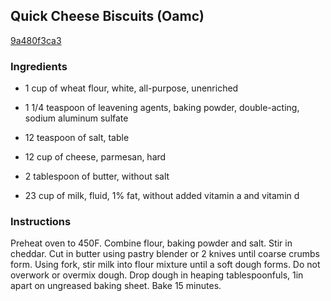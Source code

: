 ## Quick Cheese Biscuits (Oamc)

[9a480f3ca3](http://www.food.com/recipe/quick-cheese-biscuits-oamc-217263)

### Ingredients

 - 1 cup of wheat flour, white, all-purpose, unenriched

 - 1 1/4 teaspoon of leavening agents, baking powder, double-acting, sodium aluminum sulfate

 - 12 teaspoon of salt, table

 - 12 cup of cheese, parmesan, hard

 - 2 tablespoon of butter, without salt

 - 23 cup of milk, fluid, 1% fat, without added vitamin a and vitamin d

### Instructions

Preheat oven to 450F. Combine flour, baking powder and salt. Stir in cheddar. Cut in butter using pastry blender or 2 knives until coarse crumbs form. Using fork, stir milk into flour mixture until a soft dough forms. Do not overwork or overmix dough. Drop dough in heaping tablespoonfuls, 1in apart on ungreased baking sheet. Bake 15 minutes.